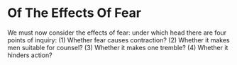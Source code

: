 # Of The Effects Of Fear

We must now consider the effects of fear: under which head there are four points of inquiry:
(1) Whether fear causes contraction?
(2) Whether it makes men suitable for counsel?
(3) Whether it makes one tremble?
(4) Whether it hinders action?